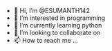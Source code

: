 - 👋 Hi, I’m @ESUMANTH142
- 👀 I’m interested in programming
- 🌱 I’m currently learning python
- 💞️ I’m looking to collaborate on 
- 📫 How to reach me ...

<!---
ESUMANTH142/ESUMANTH142 is a ✨ special ✨ repository because its `README.md` (this file) appears on your GitHub profile.
You can click the Preview link to take a look at your changes.
--->
